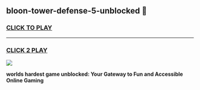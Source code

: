 
## bloon-tower-defense-5-unblocked 👋
<h3>
<a href="https://premium.freeplayer.one?title=bloon-tower-defense-5-unblocked&ref=14F">CLICK TO PLAY</a></h3>
<hr>

<h3>
<a href="https://premium.freeplayer.one?title=bloon-tower-defense-5-unblocked&ref=14F">CLICK 2 PLAY</a>
  
</h3>

<a href="https://premium.freeplayer.one?title=bloon-tower-defense-5-unblocked&ref=12F/"><img src="https://clearcache.store/games.png"></a>


**worlds hardest game unblocked: Your Gateway to Fun and Accessible Online Gaming**
